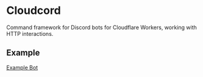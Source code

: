 # Cloudcord
Command framework for Discord bots for Cloudflare Workers, working with HTTP interactions.

## Example
[Example Bot](https://github.com/Sueqkjs/InternetSpider)
